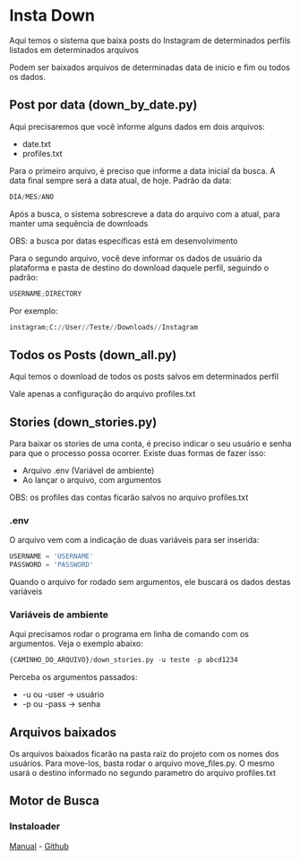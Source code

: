 # Insta Down

Aqui temos o sistema que baixa posts do Instagram de determinados perfils listados em determinados arquivos

Podem ser baixados arquivos de determinadas data de inicio e fim ou todos os dados.

## Post por data (down_by_date.py)

Aqui precisaremos que você informe alguns dados em dois arquivos:
* date.txt
* profiles.txt

Para o primeiro arquivo, é preciso que informe a data inicial da busca. A data final sempre será a data atual, de hoje.
Padrão da data:
```Python
DIA/MES/ANO
```

Após a busca, o sistema sobrescreve a data do arquivo com a atual, para manter uma sequência de downloads

OBS: a busca por datas específicas está em desenvolvimento

Para o segundo arquivo, você deve informar os dados de usuário da plataforma e pasta de destino do download daquele perfil, seguindo o padrão:

```Python
USERNAME;DIRECTORY
```
Por exemplo:
```Python
instagram;C://User//Teste//Downloads//Instagram
```

## Todos os Posts (down_all.py)

Aqui temos o download de todos os posts salvos em determinados perfil

Vale apenas a configuração do arquivo profiles.txt

## Stories (down_stories.py)

Para baixar os stories de uma conta, é preciso indicar o seu usuário e senha para que o processo possa ocorrer. Existe duas formas de fazer isso:
* Arquivo .env (Variável de ambiente)
* Ao lançar o arquivo, com argumentos

OBS: os profiles das contas ficarão salvos no arquivo profiles.txt

### .env

O arquivo vem com a indicação de duas variáveis para ser inserida:
```Python
USERNAME = 'USERNAME'
PASSWORD = 'PASSWORD'
```

Quando o arquivo for rodado sem argumentos, ele buscará os dados destas variáveis

### Variáveis de ambiente

Aqui precisamos rodar o programa em linha de comando com os argumentos. Veja o exemplo abaixo:
```Python
{CAMINHO_DO_ARQUIVO}/down_stories.py -u teste -p abcd1234
```
Perceba os argumentos passados:
* -u ou -user -> usuário
* -p ou -pass -> senha
## Arquivos baixados

Os arquivos baixados ficarão na pasta raiz do projeto com os nomes dos usuários. 
Para move-los, basta rodar o arquivo move_files.py. O mesmo usará o destino informado no segundo parametro do arquivo profiles.txt

## Motor de Busca

### Instaloader 
[Manual](https://instaloader.github.io/) - 
[Github](https://github.com/instaloader/instaloader)